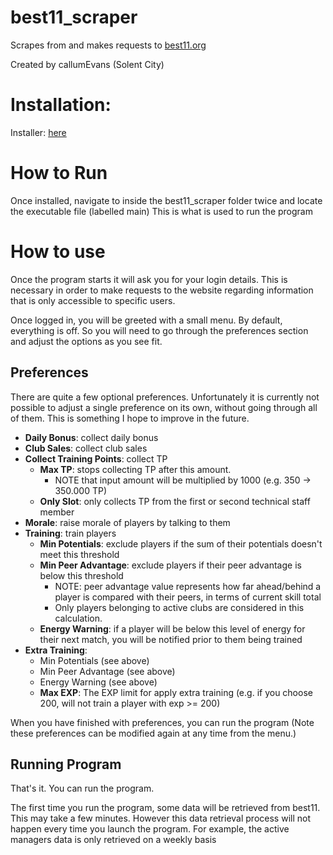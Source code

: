 # best11_scraper
Scrapes from and makes requests to [best11.org](https://best11.org/)

Created by callumEvans (Solent City)

# Installation:
Installer: [here](https://github.com/punkgazer/best11_scraper/releases/download/0.202/best11_scraper.exe)

# How to Run
Once installed, navigate to inside the best11_scraper folder twice and locate the executable file (labelled main)
This is what is used to run the program

# How to use
Once the program starts it will ask you for your login details. This is necessary in order to make requests to the website
regarding information that is only accessible to specific users.

Once logged in, you will be greeted with a small menu. By default, everything is off. So you will need to go through the preferences
section and adjust the options as you see fit.

## Preferences
There are quite a few optional preferences.
Unfortunately it is currently not possible to adjust a single preference on its own, without going through all of them.
This is something I hope to improve in the future.

- **Daily Bonus**: collect daily bonus
- **Club Sales**: collect club sales
- **Collect Training Points**: collect TP
  - **Max TP**: stops collecting TP after this amount. 
    - NOTE that input amount will be multiplied by 1000 (e.g. 350 -> 350.000 TP)
  - **Only Slot**: only collects TP from the first or second technical staff member
- **Morale**: raise morale of players by talking to them
- **Training**: train players
  - **Min Potentials**: exclude players if the sum of their potentials doesn't meet this threshold
  - **Min Peer Advantage**: exclude players if their peer advantage is below this threshold
    - NOTE: peer advantage value represents how far ahead/behind a player is compared with their peers, in terms of current skill total
    - Only players belonging to active clubs are considered in this calculation.
  - **Energy Warning**: if a player will be below this level of energy for their next match, you will be notified prior to them being trained
- **Extra Training**:
  - Min Potentials (see above)
  - Min Peer Advantage (see above)
  - Energy Warning (see above)
  - **Max EXP**: The EXP limit for apply extra training (e.g. if you choose 200, will not train a player with exp >= 200)
    
When you have finished with preferences, you can run the program
(Note these preferences can be modified again at any time from the menu.)
    
## Running Program
That's it. You can run the program.

The first time you run the program, some data will be retrieved from best11.
This may take a few minutes.
However this data retrieval process will not happen every time you launch the program. 
For example, the active managers data is only retrieved on a weekly basis
